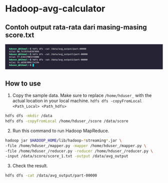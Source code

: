 # Hadoop-avg-calculator

## Contoh output rata-rata dari masing-masing score.txt
![Gambar](../../Screenshots/01.png)

## How to use
1. Copy the sample data. Make sure to replace `/home/hduser_` with the actual location in your local machine. `hdfs dfs -copyFromLocal <Path_Local> <Path_hdfs>`

```sh
hdfs dfs -mkdir /data
hdfs dfs -copyFromLocal /home/hduser_/score /data/score
```

2. Run this command to run Hadoop MapReduce.

```sh
hadoop jar $HADOOP_HOME/lib/hadoop-*streaming*.jar \
-file /home/hduser_/mapper.py -mapper /home/hduser_/mapper.py \
-file /home/hduser_/reducer.py -reducer /home/hduser_/reducer.py \
-input /data/score/score_1.txt -output /data/avg_output
```

3. Check the result.

```sh
hdfs dfs -cat /data/avg_output/part-00000
```
